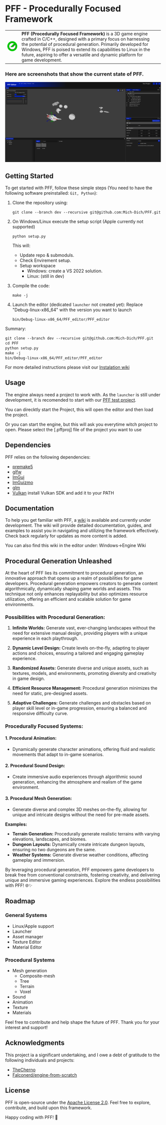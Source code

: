# PFF - Procedurally Focused Framework

<table style="border: none; width: 100%;">
  <tr>
    <td>
      <img src="/.github/resources/Logo2.png?raw=true" alt="Main Logo" title="mich" style="max-width: 100%; height: auto; border: none;">
    </td>
    <td style="vertical-align: middle; padding-right: 20px;">
      <strong>PFF (Procedurally Focused Framework)</strong> is a 3D game engine crafted in C/C++, designed with a primary focus on harnessing the potential of procedural generation. Primarily developed for Windows, PFF is poised to extend its capabilities to Linux in the future, aspiring to offer a versatile and dynamic platform for game development.
    </td>
  </tr>
</table>

### Here are screenshots that show the current state of PFF.

![first_image](/.github/resources/PFF_editor_fKegSGzSd4.png?raw=true "image of the editor as it is now")

## Getting Started
To get started with PFF, follow these simple steps
(You need to have the following software preinstalled: ```Git, Python```):

1. Clone the repository using:
   ```
   git clone --branch dev --recursive git@github.com:Mich-Dich/PFF.git
   ```

2. On Windows/Linux execute the setup script (Apple currently not supported)
   ```
   python setup.py
   ```
   This will:
      - Update repo & submoduls.
      - Check Envirement setup.
      - Setup workspace
        - Windows: create a VS 2022 solution.
        - Linux: (still in dev)

3. Compile the code:
   ```
   make -j
   ```

4. Launch the editor (dedicated `launcher` not created yet):
   Replace "Debug-linux-x86_64" with the version you want to launch
   ```
   bin/Debug-linux-x86_64/PFF_editor/PFF_editor
   ```


Summary:
   ```
   git clone --branch dev --recursive git@github.com:Mich-Dich/PFF.git
   cd PFF
   python setup.py
   make -j
   bin/Debug-linux-x86_64/PFF_editor/PFF_editor
   ```

For more detailed instructions please visit our [Instalation wiki](https://github.com/Mich-Dich/PFF/wiki/Instalation)

## Usage

The engine always need a project to work with. As the `launcher` is still under development, it is recomended to start with our [PFF test project](https://github.com/Mich-Dich/PFF_test_project).

You can direcktly start the Project, this will open the editor and then load the project.

Or you can start the engine, but this will ask you everytime witch project to open. Please select the [.pffproj] file of the project you want to use

## Dependencies
PFF relies on the following dependencies:

- [premake5](https://premake.github.io/)
- [glfw](https://www.glfw.org/)
- [ImGui](https://github.com/ocornut/imgui)
- [ImGuizmo](https://github.com/CedricGuillemet/ImGuizmo)
- [glm](https://github.com/icaven/glm)
- [Vulkan](https://www.lunarg.com/vulkan-sdk/) install Vulkan SDK and add it to your PATH

## Documentation

To help you get familiar with PFF, a [wiki](https://github.com/Mich-Dich/PFF/wiki) is available and currently under development. The wiki will provide detailed documentation, guides, and examples to assist you in navigating and utilizing the framework effectively. Check back regularly for updates as more content is added.

You can also find this wiki in the editor under: Windows->Engine Wiki

## Procedural Generation Unleashed

At the heart of PFF lies its commitment to procedural generation, an innovative approach that opens up a realm of possibilities for game developers. Procedural generation empowers creators to generate content algorithmically, dynamically shaping game worlds and assets. This technique not only enhances replayability but also optimizes resource utilization, offering an efficient and scalable solution for game environments.

### Possibilities with Procedural Generation:

1. **Infinite Worlds:** Generate vast, ever-changing landscapes without the need for extensive manual design, providing players with a unique experience in each playthrough.

2. **Dynamic Level Design:** Create levels on-the-fly, adapting to player actions and choices, ensuring a tailored and engaging gameplay experience.

3. **Randomized Assets:** Generate diverse and unique assets, such as textures, models, and environments, promoting diversity and creativity in game design.

4. **Efficient Resource Management:** Procedural generation minimizes the need for static, pre-designed assets.

5. **Adaptive Challenges:** Generate challenges and obstacles based on player skill level or in-game progression, ensuring a balanced and responsive difficulty curve.

### Procedurally Focused Systems:

#### 1. Procedural Animation:
   - Dynamically generate character animations, offering fluid and realistic movements that adapt to in-game scenarios.

#### 2. Procedural Sound Design:
   - Create immersive audio experiences through algorithmic sound generation, enhancing the atmosphere and realism of the game environment.

#### 3. Procedural Mesh Generation:
   - Generate diverse and complex 3D meshes on-the-fly, allowing for unique and intricate designs without the need for pre-made assets.

**Examples:**
- **Terrain Generation:** Procedurally generate realistic terrains with varying elevations, landscapes, and biomes.
- **Dungeon Layouts:** Dynamically create intricate dungeon layouts, ensuring no two dungeons are the same.
- **Weather Systems:** Generate diverse weather conditions, affecting gameplay and immersion.

By leveraging procedural generation, PFF empowers game developers to break free from conventional constraints, fostering creativity, and delivering unique and immersive gaming experiences. Explore the endless possibilities with PFF! 🌐✨

## Roadmap

### General Systems
- Linux/Apple support
- Launcher
- Asset manager
- Texture Editor
- Material Editor

### Procedural Systems
- Mesh generation
   - Composite-mesh
   - Tree
   - Terrain
   - Voxel
- Sound
- Animation
- Texture
- Materials

Feel free to contribute and help shape the future of PFF. Thank you for your interest and support!

## Acknowledgments
This project ia a significant undertaking, and I owe a debt of gratitude to the following individuals and projects:

- [TheCherno](https://github.com/TheCherno)
- [Falconerd/engine-from-scratch](https://github.com/Falconerd/engine-from-scratch)

## License

PFF is open-source under the [Apache License 2.0](LICENSE). Feel free to explore, contribute, and build upon this framework.

Happy coding with PFF! 🚀
